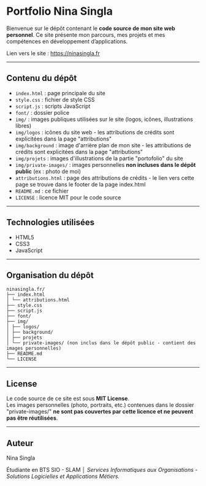 # Portfolio Nina Singla

Bienvenue sur le dépôt contenant le **code source de mon site web personnel**. Ce site présente mon parcours, mes projets et mes compétences en développement d’applications.

Lien vers le site : https://ninasingla.fr

---

## Contenu du dépôt

- `index.html` : page principale du site  
- `style.css` : fichier de style CSS  
- `script.js` : scripts JavaScript
- `font/` : dossier police
- `img/` : images publiques utilisées sur le site (logos, icônes, illustrations libres)
- `img/logos` : icônes du site web - les attributions de crédits sont explicitées dans la page "attributions"
- `img/background` : image d'arrière plan de mon site - les attributions de crédits sont explicitées dans la page "attributions"
- `img/projets` : images d'illustrations de la partie "portofolio" du site
- `img/private-images/` : images personnelles **non incluses dans le dépôt public** (ex : photo de moi)
- `attributions.html` : page des attributions de crédits - le lien vers cette page se trouve dans le footer de la page index.html   
- `README.md` : ce fichier  
- `LICENSE` : licence MIT pour le code source

---

## Technologies utilisées

- HTML5
- CSS3
- JavaScript

---

## Organisation du dépôt

```
ninasingla.fr/
├── index.html
│ └── attributions.html
├── style.css
├── script.js
├── font/
├── img/
│ ├── logos/
│ ├── background/
│ ├── projets
│ └── private-images/ (non inclus dans le dépôt public - contient des images personnelles)
├── README.md
└── LICENSE
```
---

## License

Le code source de ce site est sous **MIT License**.  
Les images personnelles (photo, portraits, etc.) contenues dans le dossier "private-images/" **ne sont pas couvertes par cette licence et ne peuvent pas être réutilisées**.

---

## Auteur

Nina Singla  

Étudiante en BTS SIO - SLAM │ *Services Informatiques aux Organisations - Solutions Logicielles et Applications Métiers.*
